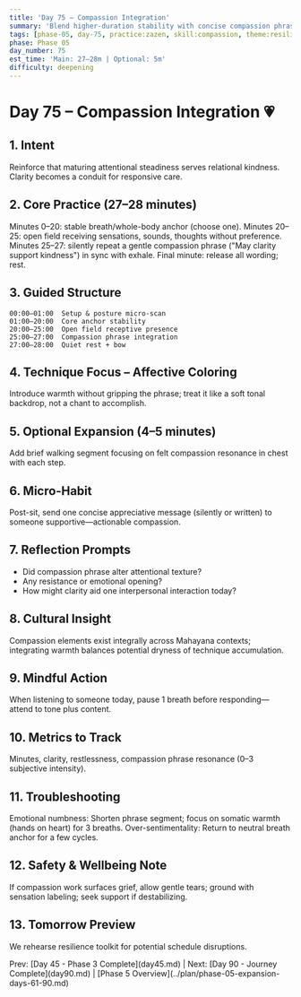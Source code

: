 ```yaml
---
title: 'Day 75 – Compassion Integration'
summary: 'Blend higher-duration stability with concise compassion phrase to balance clarity and warmth.'
tags: [phase-05, day-75, practice:zazen, skill:compassion, theme:resilience]
phase: Phase 05
day_number: 75
est_time: 'Main: 27–28m | Optional: 5m'
difficulty: deepening
---
```


# Day 75 – Compassion Integration :heartpulse:

## 1. Intent

Reinforce that maturing attentional steadiness serves relational kindness. Clarity becomes a conduit for responsive care.

## 2. Core Practice (27–28 minutes)

Minutes 0–20: stable breath/whole-body anchor (choose one). Minutes 20–25: open field receiving sensations, sounds, thoughts without preference. Minutes 25–27: silently repeat a gentle compassion phrase ("May clarity support kindness") in sync with exhale. Final minute: release all wording; rest.

## 3. Guided Structure

```text
00:00–01:00  Setup & posture micro-scan
01:00–20:00  Core anchor stability
20:00–25:00  Open field receptive presence
25:00–27:00  Compassion phrase integration
27:00–28:00  Quiet rest + bow
```

## 4. Technique Focus – Affective Coloring

Introduce warmth without gripping the phrase; treat it like a soft tonal backdrop, not a chant to accomplish.

## 5. Optional Expansion (4–5 minutes)

Add brief walking segment focusing on felt compassion resonance in chest with each step.

## 6. Micro-Habit

Post-sit, send one concise appreciative message (silently or written) to someone supportive—actionable compassion.

## 7. Reflection Prompts

-   Did compassion phrase alter attentional texture?
-   Any resistance or emotional opening?
-   How might clarity aid one interpersonal interaction today?

## 8. Cultural Insight

Compassion elements exist integrally across Mahayana contexts; integrating warmth balances potential dryness of technique accumulation.

## 9. Mindful Action

When listening to someone today, pause 1 breath before responding—attend to tone plus content.

## 10. Metrics to Track

Minutes, clarity, restlessness, compassion phrase resonance (0–3 subjective intensity).

## 11. Troubleshooting

Emotional numbness: Shorten phrase segment; focus on somatic warmth (hands on heart) for 3 breaths. Over-sentimentality: Return to neutral breath anchor for a few cycles.

## 12. Safety & Wellbeing Note

If compassion work surfaces grief, allow gentle tears; ground with sensation labeling; seek support if destabilizing.

## 13. Tomorrow Preview

We rehearse resilience toolkit for potential schedule disruptions.

<div class="day-nav">Prev: [Day 45 - Phase 3 Complete](day45.md) | Next: [Day 90 - Journey Complete](day90.md) | [Phase 5 Overview](../plan/phase-05-expansion-days-61-90.md)</div>

